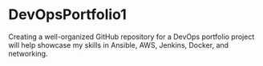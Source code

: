 # DevOpsPortfolio1
 Creating a well-organized GitHub repository for a DevOps portfolio project will help showcase my skills in Ansible, AWS, Jenkins, Docker, and networking.
